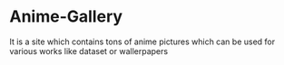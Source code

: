 # Anime-Gallery
It is a site which contains tons of anime pictures which can be used for various works like dataset or wallerpapers
